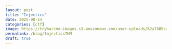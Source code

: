 ```yaml
---
layout: post
title: "Injectics"
date: 2025-08-24
categories: [ctf]
image: https://tryhackme-images.s3.amazonaws.com/user-uploads/62a7685ca6e7ce005d3f3afe/room-content/62a7685ca6e7ce005d3f3afe-1721743931067.png
permalink: /blog/InjecticsTHM
draft: true
---
```




